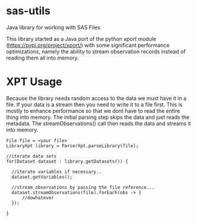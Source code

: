 # sas-utils

Java library for working with SAS Files

This library started as a Java port of the python xport module (https://pypi.org/project/xport/) with some significant performance optimizations, namely the ability to stream observation records instead of reading them all into memory.

# XPT Usage

Because the library needs random access to the data we must have it in a file. If your data is a stream then you need to write it to a file first. This is mostly to enhance performance so that we dont have to read the entire thing into memory. The initial parsing step skips the data and just reads the metadata. The streamObservations() call then reads the data and streams it into memory.

```
File file = <your file>
LibraryXpt library = ParserXpt.parseLibrary(file);

//iterate data sets
for(Dataset dataset : library.getDatasets()) {

  //iterate variables if necessary..
  dataset.getVariables();

  //stream observations by passing the file reference...
  dataset.streamObservations(file).forEach(obs -> {
      //dowhatever
  });

}

```
